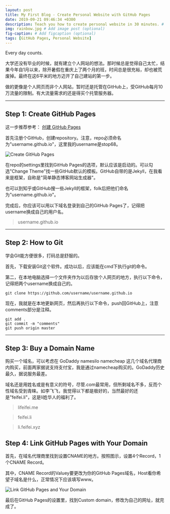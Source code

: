 ```yaml
---
layout: post
title: My First Blog - Create Personal Website with GitHub Pages
date: 2019-09-21 09:46:34 +0300
description: Teach you how to create personal website in 30 minutes. # Add post description (optional)
img: rainbow.jpg # Add image post (optional)
fig-caption: # Add figcaption (optional)
tags: [GitHub Pages, Personal Website]
---
```

Every day counts.

大学还没有毕业的时候，就有建立个人网站的想法。那时候总是觉得自己太忙，结果今年自1月以来，除开暑假在重庆上了两个月的班，时间总是很充裕，却也被荒废掉。最终在这6平米的地方迈开了自己建站的第一步。

做的更像是个人网页而非个人网站，暂时还是托管在GitHub上，受GitHub每月10万流量的限制。有大流量需求的还是得买个托管服务器。

---

## Step 1: Create GitHub Pages

这一步推荐参考： [创建 GitHub Pages](https://zhuanlan.zhihu.com/p/58229299)

首先注册个GitHub，创建repository。注意，repo必须命名为"username.github.io"，这里我的username是stop68。

![Create GitHub Pages]({{site.baseurl}}/assets/img/y190921/a1.jpg)

在repo的settings里找到GitHub Pages的选项，默认应该是启动的。可以勾选"Change Theme"找一些GitHub默认的模板。GitHub自带的是Jekyll，在我看来是框架，自称是"简单静态博客网站生成器"。

也可以到知乎或GitHub搜一些Jekyll的框架，folk后把他们命名为"username.github.io"。

完成后，你应该可以用以下域名登录到自己的GitHub Pages了，记得把username换成自己的用户名。

  >username.github.io

---
## Step 2: How to Git

学会Git能方便很多，打码总是舒服的。

首先，下载安装Git这个软件。成功以后，应该能在cmd下执行git的命令。

第二，在本地电脑选择一个文件夹作为以后存放个人网页的地方，执行以下命令，记得把两个username换成自己的。

  ```
  git clone https://github.com/username/username.github.io
  ```

现在，我就是在本地更新网页，然后再执行以下命令，push回GitHub上，注意comments部分是注释。

  ```
  git add . 
  git commit -m "comments" 
  git push origin master 
  ```

---
## Step 3: Buy a Domain Name
购买一个域名，可以考虑在 GoDaddy namesilo namecheap 这几个域名代理商内购买，前面两家据说支持支付宝，我是通过namecheap购买的。GoDaddy历史最久，据说服务最差。

域名还是用姓名或是有意义的符号，尽管.com最常用，但所剩域名不多，反而个性域名受到青睐。如李飞飞，我觉得以下都是极好的，当然最好的还是"feifei.li"，这是li姓华人的福利了。

  >lifeifei.me
  
  >feifei.li
      
  >li.feifei.xyz

## Step 4: Link GitHub Pages with Your Domain
首先，在域名代理商里找到设置CNAME的地方。按照图示，设置4个Record，1个CNAME Record。

其中，CNAME Record的Valuey要更改为你的GitHub Pages域名，Host看你希望子域名是什么，正常情况下应该填写www。

![Link GitHub Pages and Your Domain]({{site.baseurl}}/assets/img/y190921/a3.jpg)

最后在GitHub Pages的设置里，找到Custom domain，修改为自己的网址，就完成了。

